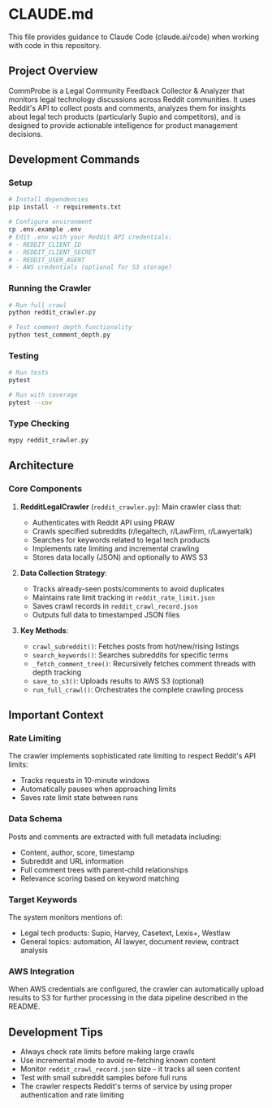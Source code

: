 # CLAUDE.md

This file provides guidance to Claude Code (claude.ai/code) when working with code in this repository.

## Project Overview

CommProbe is a Legal Community Feedback Collector & Analyzer that monitors legal technology discussions across Reddit communities. It uses Reddit's API to collect posts and comments, analyzes them for insights about legal tech products (particularly Supio and competitors), and is designed to provide actionable intelligence for product management decisions.

## Development Commands

### Setup
```bash
# Install dependencies
pip install -r requirements.txt

# Configure environment
cp .env.example .env
# Edit .env with your Reddit API credentials:
# - REDDIT_CLIENT_ID
# - REDDIT_CLIENT_SECRET
# - REDDIT_USER_AGENT
# - AWS credentials (optional for S3 storage)
```

### Running the Crawler
```bash
# Run full crawl
python reddit_crawler.py

# Test comment depth functionality
python test_comment_depth.py
```

### Testing
```bash
# Run tests
pytest

# Run with coverage
pytest --cov
```

### Type Checking
```bash
mypy reddit_crawler.py
```

## Architecture

### Core Components

1. **RedditLegalCrawler** (`reddit_crawler.py`): Main crawler class that:
   - Authenticates with Reddit API using PRAW
   - Crawls specified subreddits (r/legaltech, r/LawFirm, r/Lawyertalk)
   - Searches for keywords related to legal tech products
   - Implements rate limiting and incremental crawling
   - Stores data locally (JSON) and optionally to AWS S3

2. **Data Collection Strategy**:
   - Tracks already-seen posts/comments to avoid duplicates
   - Maintains rate limit tracking in `reddit_rate_limit.json`
   - Saves crawl records in `reddit_crawl_record.json`
   - Outputs full data to timestamped JSON files

3. **Key Methods**:
   - `crawl_subreddit()`: Fetches posts from hot/new/rising listings
   - `search_keywords()`: Searches subreddits for specific terms
   - `_fetch_comment_tree()`: Recursively fetches comment threads with depth tracking
   - `save_to_s3()`: Uploads results to AWS S3 (optional)
   - `run_full_crawl()`: Orchestrates the complete crawling process

## Important Context

### Rate Limiting
The crawler implements sophisticated rate limiting to respect Reddit's API limits:
- Tracks requests in 10-minute windows
- Automatically pauses when approaching limits
- Saves rate limit state between runs

### Data Schema
Posts and comments are extracted with full metadata including:
- Content, author, score, timestamp
- Subreddit and URL information
- Full comment trees with parent-child relationships
- Relevance scoring based on keyword matching

### Target Keywords
The system monitors mentions of:
- Legal tech products: Supio, Harvey, Casetext, Lexis+, Westlaw
- General topics: automation, AI lawyer, document review, contract analysis

### AWS Integration
When AWS credentials are configured, the crawler can automatically upload results to S3 for further processing in the data pipeline described in the README.

## Development Tips

- Always check rate limits before making large crawls
- Use incremental mode to avoid re-fetching known content
- Monitor `reddit_crawl_record.json` size - it tracks all seen content
- Test with small subreddit samples before full runs
- The crawler respects Reddit's terms of service by using proper authentication and rate limiting